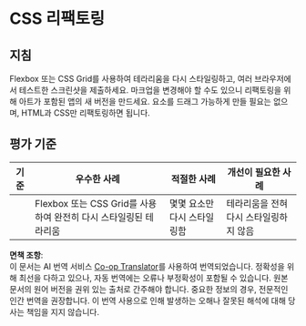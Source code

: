 <!--
CO_OP_TRANSLATOR_METADATA:
{
  "original_hash": "9d4d75af51aaccfe9af778f792c62919",
  "translation_date": "2025-08-23T22:35:44+00:00",
  "source_file": "3-terrarium/2-intro-to-css/assignment.md",
  "language_code": "ko"
}
-->
# CSS 리팩토링

## 지침

Flexbox 또는 CSS Grid를 사용하여 테라리움을 다시 스타일링하고, 여러 브라우저에서 테스트한 스크린샷을 제출하세요. 마크업을 변경해야 할 수도 있으니 리팩토링을 위해 아트가 포함된 앱의 새 버전을 만드세요. 요소를 드래그 가능하게 만들 필요는 없으며, HTML과 CSS만 리팩토링하면 됩니다.

## 평가 기준

| 기준      | 우수한 사례                                                     | 적절한 사례                  | 개선이 필요한 사례                  |
| --------- | --------------------------------------------------------------- | ---------------------------- | ------------------------------------ |
|           | Flexbox 또는 CSS Grid를 사용하여 완전히 다시 스타일링된 테라리움 | 몇몇 요소만 다시 스타일링함  | 테라리움을 전혀 다시 스타일링하지 않음 |

**면책 조항**:  
이 문서는 AI 번역 서비스 [Co-op Translator](https://github.com/Azure/co-op-translator)를 사용하여 번역되었습니다. 정확성을 위해 최선을 다하고 있으나, 자동 번역에는 오류나 부정확성이 포함될 수 있습니다. 원본 문서의 원어 버전을 권위 있는 출처로 간주해야 합니다. 중요한 정보의 경우, 전문적인 인간 번역을 권장합니다. 이 번역 사용으로 인해 발생하는 오해나 잘못된 해석에 대해 당사는 책임을 지지 않습니다.
